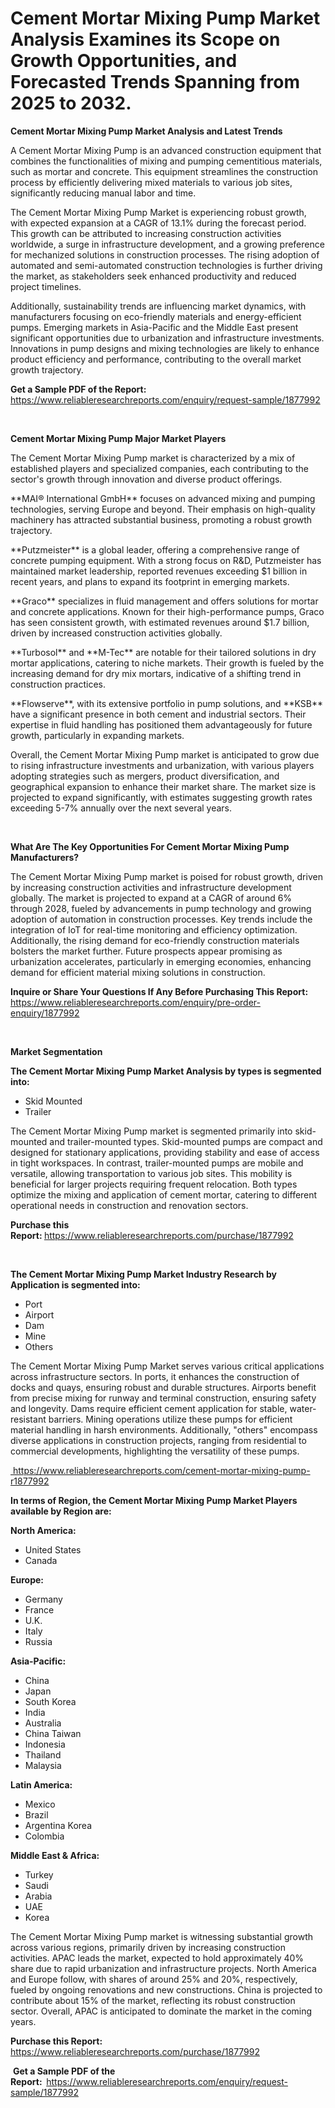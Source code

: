 <p><h1>Cement Mortar Mixing Pump Market Analysis Examines its Scope on Growth Opportunities, and Forecasted Trends Spanning from 2025 to 2032.</h1></p><p><strong>Cement Mortar Mixing Pump Market Analysis and Latest Trends</strong></p>
<p><p>A Cement Mortar Mixing Pump is an advanced construction equipment that combines the functionalities of mixing and pumping cementitious materials, such as mortar and concrete. This equipment streamlines the construction process by efficiently delivering mixed materials to various job sites, significantly reducing manual labor and time.</p><p>The Cement Mortar Mixing Pump Market is experiencing robust growth, with expected expansion at a CAGR of 13.1% during the forecast period. This growth can be attributed to increasing construction activities worldwide, a surge in infrastructure development, and a growing preference for mechanized solutions in construction processes. The rising adoption of automated and semi-automated construction technologies is further driving the market, as stakeholders seek enhanced productivity and reduced project timelines.</p><p>Additionally, sustainability trends are influencing market dynamics, with manufacturers focusing on eco-friendly materials and energy-efficient pumps. Emerging markets in Asia-Pacific and the Middle East present significant opportunities due to urbanization and infrastructure investments. Innovations in pump designs and mixing technologies are likely to enhance product efficiency and performance, contributing to the overall market growth trajectory.</p></p>
<p><strong>Get a Sample PDF of the Report:&nbsp;</strong> <a href="https://www.reliableresearchreports.com/enquiry/request-sample/1877992?utm_campaign=3093&utm_medium=2&utm_source=Github&utm_content=ia&utm_term=12042025&utm_id=cement-mortar-mixing-pump">https://www.reliableresearchreports.com/enquiry/request-sample/1877992</a></p>
<p>&nbsp;</p>
<p><strong>Cement Mortar Mixing Pump Major Market Players</strong></p>
<p><p>The Cement Mortar Mixing Pump market is characterized by a mix of established players and specialized companies, each contributing to the sector's growth through innovation and diverse product offerings.</p><p>**MAI® International GmbH** focuses on advanced mixing and pumping technologies, serving Europe and beyond. Their emphasis on high-quality machinery has attracted substantial business, promoting a robust growth trajectory.</p><p>**Putzmeister** is a global leader, offering a comprehensive range of concrete pumping equipment. With a strong focus on R&D, Putzmeister has maintained market leadership, reported revenues exceeding $1 billion in recent years, and plans to expand its footprint in emerging markets.</p><p>**Graco** specializes in fluid management and offers solutions for mortar and concrete applications. Known for their high-performance pumps, Graco has seen consistent growth, with estimated revenues around $1.7 billion, driven by increased construction activities globally.</p><p>**Turbosol** and **M-Tec** are notable for their tailored solutions in dry mortar applications, catering to niche markets. Their growth is fueled by the increasing demand for dry mix mortars, indicative of a shifting trend in construction practices.</p><p>**Flowserve**, with its extensive portfolio in pump solutions, and **KSB** have a significant presence in both cement and industrial sectors. Their expertise in fluid handling has positioned them advantageously for future growth, particularly in expanding markets.</p><p>Overall, the Cement Mortar Mixing Pump market is anticipated to grow due to rising infrastructure investments and urbanization, with various players adopting strategies such as mergers, product diversification, and geographical expansion to enhance their market share. The market size is projected to expand significantly, with estimates suggesting growth rates exceeding 5-7% annually over the next several years.</p></p>
<p>&nbsp;</p>
<p><strong>What Are The Key Opportunities For Cement Mortar Mixing Pump Manufacturers?</strong></p>
<p><p>The Cement Mortar Mixing Pump market is poised for robust growth, driven by increasing construction activities and infrastructure development globally. The market is projected to expand at a CAGR of around 6% through 2028, fueled by advancements in pump technology and growing adoption of automation in construction processes. Key trends include the integration of IoT for real-time monitoring and efficiency optimization. Additionally, the rising demand for eco-friendly construction materials bolsters the market further. Future prospects appear promising as urbanization accelerates, particularly in emerging economies, enhancing demand for efficient material mixing solutions in construction.</p></p>
<p><strong>Inquire or Share Your Questions If Any Before Purchasing This Report:</strong> <a href="https://www.reliableresearchreports.com/enquiry/pre-order-enquiry/1877992?utm_campaign=3093&utm_medium=2&utm_source=Github&utm_content=ia&utm_term=12042025&utm_id=cement-mortar-mixing-pump">https://www.reliableresearchreports.com/enquiry/pre-order-enquiry/1877992</a></p>
<p>&nbsp;</p>
<p><strong>Market Segmentation</strong></p>
<p><strong>The Cement Mortar Mixing Pump Market Analysis by types is segmented into:</strong></p>
<p><ul><li>Skid Mounted</li><li>Trailer</li></ul></p>
<p><p>The Cement Mortar Mixing Pump market is segmented primarily into skid-mounted and trailer-mounted types. Skid-mounted pumps are compact and designed for stationary applications, providing stability and ease of access in tight workspaces. In contrast, trailer-mounted pumps are mobile and versatile, allowing transportation to various job sites. This mobility is beneficial for larger projects requiring frequent relocation. Both types optimize the mixing and application of cement mortar, catering to different operational needs in construction and renovation sectors.</p></p>
<p><strong>Purchase this Report:&nbsp;</strong><a href="https://www.reliableresearchreports.com/purchase/1877992?utm_campaign=3093&utm_medium=2&utm_source=Github&utm_content=ia&utm_term=12042025&utm_id=cement-mortar-mixing-pump">https://www.reliableresearchreports.com/purchase/1877992</a></p>
<p>&nbsp;</p>
<p><strong>The Cement Mortar Mixing Pump Market Industry Research by Application is segmented into:</strong></p>
<p><ul><li>Port</li><li>Airport</li><li>Dam</li><li>Mine</li><li>Others</li></ul></p>
<p><p>The Cement Mortar Mixing Pump Market serves various critical applications across infrastructure sectors. In ports, it enhances the construction of docks and quays, ensuring robust and durable structures. Airports benefit from precise mixing for runway and terminal construction, ensuring safety and longevity. Dams require efficient cement application for stable, water-resistant barriers. Mining operations utilize these pumps for efficient material handling in harsh environments. Additionally, "others" encompass diverse applications in construction projects, ranging from residential to commercial developments, highlighting the versatility of these pumps.</p></p>
<p><a href="https://www.reliableresearchreports.com/cement-mortar-mixing-pump-r1877992?utm_campaign=3093&utm_medium=2&utm_source=Github&utm_content=ia&utm_term=12042025&utm_id=cement-mortar-mixing-pump">&nbsp;https://www.reliableresearchreports.com/cement-mortar-mixing-pump-r1877992</a></p>
<p><strong>In terms of Region, the Cement Mortar Mixing Pump Market Players available by Region are:</strong></p>
<p>
    <p> <strong> North America: </strong>
        <ul>
            <li>United States</li>
            <li>Canada</li>
        </ul>
        </p> 
    <p> <strong> Europe: </strong>
        <ul>
            <li>Germany</li>
            <li>France</li>
            <li>U.K.</li>
            <li>Italy</li>
            <li>Russia</li>
        </ul>
        </p> 
    <p> <strong> Asia-Pacific: </strong>
        <ul>
            <li>China</li>
            <li>Japan</li>
            <li>South Korea</li>
            <li>India</li>
            <li>Australia</li>
            <li>China Taiwan</li>
            <li>Indonesia</li>
            <li>Thailand</li>
            <li>Malaysia</li>
        </ul>
        </p> 
    <p> <strong> Latin America: </strong>
        <ul>
            <li>Mexico</li>
            <li>Brazil</li>
            <li>Argentina Korea</li>
            <li>Colombia</li>
        </ul>
        </p> 
    <p> <strong> Middle East & Africa: </strong>
        <ul>
            <li>Turkey</li>
            <li>Saudi</li>
            <li>Arabia</li>
            <li>UAE</li>
            <li>Korea</li>
        </ul>
    </p>
    </p>
<p><p>The Cement Mortar Mixing Pump market is witnessing substantial growth across various regions, primarily driven by increasing construction activities. APAC leads the market, expected to hold approximately 40% share due to rapid urbanization and infrastructure projects. North America and Europe follow, with shares of around 25% and 20%, respectively, fueled by ongoing renovations and new constructions. China is projected to contribute about 15% of the market, reflecting its robust construction sector. Overall, APAC is anticipated to dominate the market in the coming years.</p></p>
<p><strong>Purchase this Report: </strong><a href="https://www.reliableresearchreports.com/purchase/1877992?utm_campaign=3093&utm_medium=2&utm_source=Github&utm_content=ia&utm_term=12042025&utm_id=cement-mortar-mixing-pump">https://www.reliableresearchreports.com/purchase/1877992</a></p>
<p>&nbsp;<strong>Get a Sample PDF of the Report:&nbsp;&nbsp;</strong><a href="https://www.reliableresearchreports.com/enquiry/request-sample/1877992?utm_campaign=3093&utm_medium=2&utm_source=Github&utm_content=ia&utm_term=12042025&utm_id=cement-mortar-mixing-pump">https://www.reliableresearchreports.com/enquiry/request-sample/1877992</a></p>
<p><strong></strong></p>
<p><p></p><p></p><p></p></p>